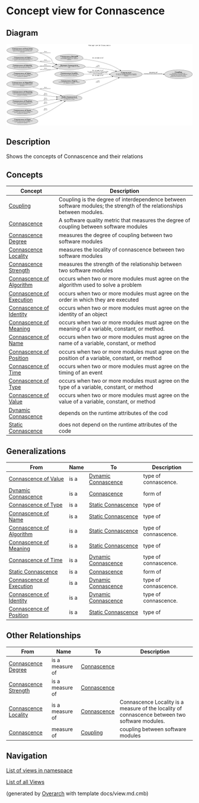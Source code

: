 # Concept view for Connascence

## Diagram
![Concept view for Connascence](../../../software-development/complexity/connascence/concept-view.png)

## Description
Shows the concepts of Connascence and their relations

## Concepts
| Concept | Description |
|---|---|
| [ Coupling ](../../../software-development/complexity/coupling.md)| Coupling is the degree of interdependence between software modules; the strength of the relationships between modules. |
| [Connascence](../../../software-development/complexity/connascence/connascence.md)| A software quality metric that measures the degree of coupling between software modules |
| [Connascence Degree](../../../software-development/complexity/connascence/connascence-degree.md)| measures the degree of coupling between two software modules |
| [Connascence Locality](../../../software-development/complexity/connascence/connascence-locality.md)| measures the locality of connascence between two software modules |
| [Connascence Strength](../../../software-development/complexity/connascence/connascence-strength.md)| measures the strength of the relationship between two software modules |
| [Connascence of Algorithm](../../../software-development/complexity/connascence/connascence-of-algorithm.md)| occurs when two or more modules must agree on the algorithm used to solve a problem |
| [Connascence of Execution](../../../software-development/complexity/connascence/connascence-of-execution.md)| occurs when two or more modules must agree on the order in which they are executed |
| [Connascence of Identity](../../../software-development/complexity/connascence/connascence-of-identity.md)| occurs when two or more modules must agree on the identity of an object |
| [Connascence of Meaning](../../../software-development/complexity/connascence/connascence-of-meaning.md)| occurs when two or more modules must agree on the meaning of a variable, constant, or method. |
| [Connascence of Name](../../../software-development/complexity/connascence/connascence-of-name.md)| occurs when two or more modules must agree on the name of a variable, constant, or method |
| [Connascence of Position](../../../software-development/complexity/connascence/connascence-of-position.md)| occurs when two or more modules must agree on the position of a variable, constant, or method |
| [Connascence of Time](../../../software-development/complexity/connascence/connascence-of-time.md)| occurs when two or more modules must agree on the timing of an event |
| [Connascence of Type](../../../software-development/complexity/connascence/connascence-of-type.md)| occurs when two or more modules must agree on the type of a variable, constant, or method |
| [Connascence of Value](../../../software-development/complexity/connascence/connascence-of-value.md)| occurs when two or more modules must agree on the value of a variable, constant, or method |
| [Dynamic Connascence](../../../software-development/complexity/connascence/dynamic-connascence.md)| depends on the runtime attributes of the cod |
| [Static Connascence](../../../software-development/complexity/connascence/static-connascence.md)| does not depend on the runtime attributes of the code |

## Generalizations
| From | Name | To | Description |
|---|---|---|---|
| [Connascence of Value](../../../software-development/complexity/connascence/connascence-of-value.md) | is a | [Dynamic Connascence](../../../software-development/complexity/connascence/dynamic-connascence.md) | type of connascence. |
| [Dynamic Connascence](../../../software-development/complexity/connascence/dynamic-connascence.md) | is a | [Connascence](../../../software-development/complexity/connascence/connascence.md) | form of |
| [Connascence of Type](../../../software-development/complexity/connascence/connascence-of-type.md) | is a | [Static Connascence](../../../software-development/complexity/connascence/static-connascence.md) | type of |
| [Connascence of Name](../../../software-development/complexity/connascence/connascence-of-name.md) | is a | [Static Connascence](../../../software-development/complexity/connascence/static-connascence.md) | type of |
| [Connascence of Algorithm](../../../software-development/complexity/connascence/connascence-of-algorithm.md) | is a | [Static Connascence](../../../software-development/complexity/connascence/static-connascence.md) | type of connascence. |
| [Connascence of Meaning](../../../software-development/complexity/connascence/connascence-of-meaning.md) | is a | [Static Connascence](../../../software-development/complexity/connascence/static-connascence.md) | type of |
| [Connascence of Time](../../../software-development/complexity/connascence/connascence-of-time.md) | is a | [Dynamic Connascence](../../../software-development/complexity/connascence/dynamic-connascence.md) | type of connascence. |
| [Static Connascence](../../../software-development/complexity/connascence/static-connascence.md) | is a | [Connascence](../../../software-development/complexity/connascence/connascence.md) | form of |
| [Connascence of Execution](../../../software-development/complexity/connascence/connascence-of-execution.md) | is a | [Dynamic Connascence](../../../software-development/complexity/connascence/dynamic-connascence.md) | type of connascence. |
| [Connascence of Identity](../../../software-development/complexity/connascence/connascence-of-identity.md) | is a | [Dynamic Connascence](../../../software-development/complexity/connascence/dynamic-connascence.md) | type of connascence. |
| [Connascence of Position](../../../software-development/complexity/connascence/connascence-of-position.md) | is a | [Static Connascence](../../../software-development/complexity/connascence/static-connascence.md) | type of |

## Other Relationships
| From | Name | To | Description |
|---|---|---|---|
| [Connascence Degree](../../../software-development/complexity/connascence/connascence-degree.md) | is a measure of | [Connascence](../../../software-development/complexity/connascence/connascence.md) |  |
| [Connascence Strength](../../../software-development/complexity/connascence/connascence-strength.md) | is a measure of | [Connascence](../../../software-development/complexity/connascence/connascence.md) |  |
| [Connascence Locality](../../../software-development/complexity/connascence/connascence-locality.md) | is a measure of | [Connascence](../../../software-development/complexity/connascence/connascence.md) | Connascence Locality is a measure of the locality of connascence between two software modules. |
| [Connascence](../../../software-development/complexity/connascence/connascence.md) | measure of | [ Coupling ](../../../software-development/complexity/coupling.md) | coupling between software modules |

## Navigation
[List of views in namespace](./views-in-namespace.md)

[List of all Views](../../../views.md)


(generated by [Overarch](https://github.com/soulspace-org/overarch) with template docs/view.md.cmb)

